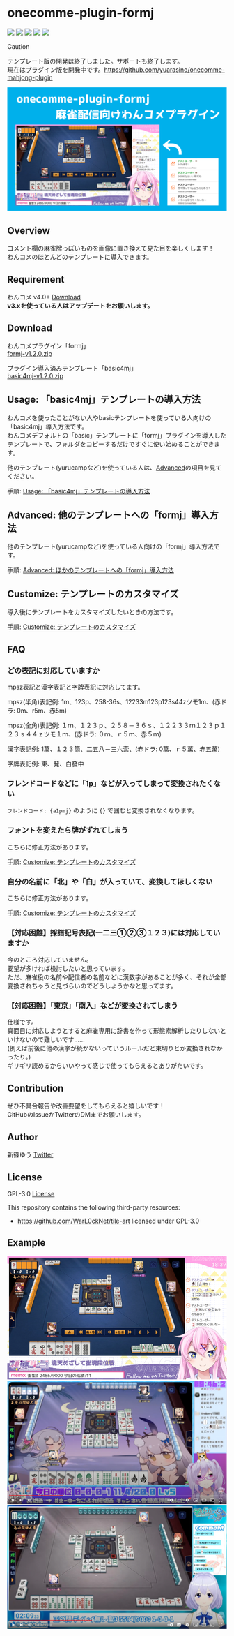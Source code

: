 # onecomme-plugin-formj

![](https://img.shields.io/github/downloads/yuarasino/onecomme-plugin-formj/total)
![](https://img.shields.io/github/v/release/yuarasino/onecomme-plugin-formj)
![](https://img.shields.io/badge/onecomme-v4.0%2B-orange)
![](https://img.shields.io/github/license/yuarasino/onecomme-plugin-formj)
![](https://img.shields.io/youtube/channel/views/UCxUnuWTQGLw5dO_dl0oqrrg?style=social)

> [!CAUTION]
> テンプレート版の開発は終了しました。サポートも終了します。  
> 現在はプラグイン版を開発中です。https://github.com/yuarasino/onecomme-mahjong-plugin

![](./docs/images/formj.png)


## Overview

コメント欄の麻雀牌っぽいものを画像に置き換えて見た目を楽しくします！  
わんコメのほとんどのテンプレートに導入できます。


## Requirement

わんコメ v4.0+ [Download](https://onecomme.com/)  
**v3.xを使っている人はアップデートをお願いします。**


## Download

わんコメプラグイン「formj」  
[formj-v1.2.0.zip](https://github.com/yuarasino/onecomme-plugin-formj/releases/download/v1.2.0/formj-v1.2.0.zip)

プラグイン導入済みテンプレート「basic4mj」  
[basic4mj-v1.2.0.zip](https://github.com/yuarasino/onecomme-plugin-formj/releases/download/v1.2.0/basic4mj-v1.2.0.zip)


## Usage: 「basic4mj」テンプレートの導入方法

わんコメを使ったことがない人やbasicテンプレートを使っている人向けの「basic4mj」導入方法です。  
わんコメデフォルトの「basic」テンプレートに「formj」プラグインを導入したテンプレートで、フォルダをコピーするだけですぐに使い始めることができます。

他のテンプレート(yurucampなど)を使っている人は、[Advanced](./docs/advanced.md)の項目を見てください。

手順: [Usage: 「basic4mj」テンプレートの導入方法](./docs/usage.md)


## Advanced: 他のテンプレートへの「formj」導入方法

他のテンプレート(yurucampなど)を使っている人向けの「formj」導入方法です。

手順: [Advanced: ほかのテンプレートへの「formj」導入方法](./docs/advanced.md)


## Customize: テンプレートのカスタマイズ

導入後にテンプレートをカスタマイズしたいときの方法です。

手順: [Customize: テンプレートのカスタマイズ](./docs/customize.md)


## FAQ

### どの表記に対応していますか

mpsz表記と漢字表記と字牌表記に対応してます。 

mpsz(半角)表記例: 1m、123p、258-36s、12233m123p123s44zツモ1m、(赤ドラ: 0m、r5m、赤5m)

mpsz(全角)表記例: １ｍ、１２３ｐ、２５８－３６ｓ、１２２３３ｍ１２３ｐ１２３ｓ４４ｚツモ１ｍ、(赤ドラ: ０ｍ、ｒ５ｍ、赤５ｍ)

漢字表記例: 1萬、１２３筒、二五八－三六索、(赤ドラ: 0萬、ｒ５萬、赤五萬)

字牌表記例: 東、発、白發中

### フレンドコードなどに「1p」などが入ってしまって変換されたくない

`フレンドコード: {a1pmj}` のように `{}` で囲むと変換されなくなります。

### フォントを変えたら牌がずれてしまう

こちらに修正方法があります。

手順: [Customize: テンプレートのカスタマイズ](./docs/customize.md)

### 自分の名前に「北」や「白」が入っていて、変換してほしくない

こちらに修正方法があります。

手順: [Customize: テンプレートのカスタマイズ](./docs/customize.md)

### 【対応困難】採譜記号表記(一二三①②③１２３)には対応していますか

今のところ対応していません。  
要望が多ければ検討したいと思っています。  
ただ、麻雀役の名前や配信者の名前などに漢数字があることが多く、それが全部変換されちゃうと見づらいのでどうしようかなと思ってます。

### 【対応困難】「東京」「南入」などが変換されてしまう

仕様です。  
真面目に対応しようとすると麻雀専用に辞書を作って形態素解析したりしないといけないので難しいです……  
(例えば前後に他の漢字が続かないっていうルールだと東切りとか変換されなかったり。)  
ギリギリ読めるからいいやって感じで使ってもらえるとありがたいです。


## Contribution

ぜひ不具合報告や改善要望をしてもらえると嬉しいです！  
GitHubのIssueかTwitterのDMまでお願いします。


## Author

新篠ゆう [Twitter](https://twitter.com/yuarasino)


## License

GPL-3.0 [License](./LICENSE)

This repository contains the following third-party resources: 

- https://github.com/WarL0ckNet/tile-art licensed under GPL-3.0


## Example

![](./docs/images/example1.png)  
![](./docs/images/example2.png)  
![](./docs/images/example3.png)
